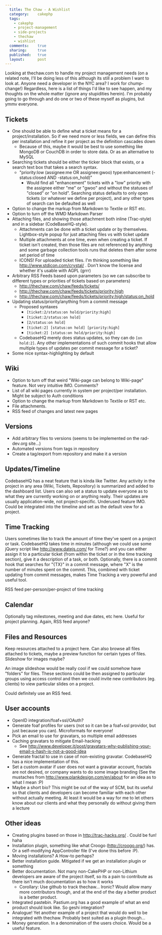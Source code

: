 ```yaml
---
  title: The Chaw - A Wishlist
  category:    cakephp
  tags:
    - cakephp
    - project-management
    - side-projects
    - thechaw
    - wishlist
  comments:    true
  sharing:     true
  published:   true
  layout:      post
---
```


Looking at thechaw.com to handle my project management needs (on a related note, I'll be doing less of this although its still a problem I want to look at. Anyone need a developer in the NYC area? I work for chump-change!) Regardless, here is a list of things I'd like to see happen, and my thoughts on the whole matter (ignore any stupidities herein). I'm probably going to go through and do one or two of these myself as plugins, but ymmv everyone.

## Tickets

 - One should be able to define what a ticket means for a project/installation. So if we need more or less fields, we can define this per installation and refine it per project as the definition cascades down
   - Because of this, maybe it would be best to use something like MongoDB or CouchDB in order to store data. Or as an alternative to MySQL
 - Searching tickets should be either the ticker block that exists, or a search text box that takes a search syntax.
   - "priority:low (assignee:me OR assignee:gwoo) type:enhancement (-status:closed AND -status:on_hold)"
     - Would find all "enhancement" tickets with a "low" priority with the assignee either "me" or "gwoo" and without the statuses of "closed" or "on hold". Searching status defaults to only open tickets (or whatever we define per project), and any other types of search can be defaulted as well
 - Option to change the markup from Markdown to Textile or RST etc.
 - Option to turn off the WMD Markdown Parser
 - Attaching files, and showing those attachment both inline (Trac-style) and in a sidebar (CodeBaseHQ-style).
   - Attachments can be done with a ticket update or by themselves. Lightbox-style popup for just attaching files vs with ticket update
   - Multiple attachments at one time, even when creating a ticket. If ticket isn't created, then those files are not referenced by anything and some garbage collection tools runs that deletes them after some set period of time
   - ICONS! For uploaded ticket files. I'm thinking something like http://www.stdicon.com/crystal/ . Don't know the license and whether it's usable with AGPL (grrr)
 - Arbitrary RSS Feeds based upon parameters (so we can subscribe to different types or priorities of tickets based on parameters)
   - http://thechaw.com/chaw/feeds/tickets/
   - http://thechaw.com/chaw/feeds/tickets/priority:high
   - http://thechaw.com/chaw/feeds/tickets/priority:high/status:on_hold
 - Updating status/priority/anything from a commit message
   - Proposed syntaxes
     - `[ticket:2/status:on hold/priority:high]`
     - `[ticket:2/status:on hold]`
     - `[2/status:on hold]`
     - `[ticket:2] [status:on hold] [priority:high]`
     - `[ticket:2] [status:on hold/priority:high]`
   - CodebaseHQ merely does status updates, so they can do `[on hold:2]`. Any other implementations of such commit hooks that allow multiple types of updates per commit message for a ticket?
 - Some nice syntax-highlighting by default

## Wiki
 - Option to turn off that weird "Wiki-page can belong to Wiki-page" feature. Not very intuitive IMO. Comments?
 - List of all wiki pages currently in system per project/per installation. Might be subject to Auth conditions
 - Option to change the markup from Markdown to Textile or RST etc.
 - File attachments.
 - RSS feed of changes and latest new pages

## Versions
 - Add arbitrary files to versions (seems to be implemented on the rad-dev.org site...)
 - Automated versions from tags in repository
 - Create a tag/export from repository and make it a version

## Updates/Timeline

CodebaseHQ has a neat feature that is kinda like Twitter. Any activity in the project in any area (Wiki, Tickets, Repository) is summarized and added to the dashboard list. Users can also set a status to update everyone as to what they are currently working on or anything really. Their updates are usually application-wide, not project-specific. Underused feature IMO. Could be integrated into the timeline and set as the default view for a project.

## Time Tracking

Users sometimes like to track the amount of time they've spent on a project or task. CodebaseHQ takes time in minutes (although we could use some jQuery script like http://www.datejs.com/ for Time?) and you can either assign it to a particular ticket (from within the ticket or in the time tracking section), give it a description of a task, or both. Optionally, there is a commit hook that searches for "{TX}" in a commit message, where "X" is the number of minutes spent on the commit. This, combined with ticket updating from commit messages, makes Time Tracking a very powerful and useful tool.

RSS feed per-person/per-project of time tracking

## Calendar

Optionally tag milestones, meeting and due dates, etc here. Useful for project planning. Again, RSS feed anyone?

## Files and Resources

Keep resources attached to a project here. Can also browse all files attached to tickets, maybe a preview function for certain types of files. Slideshow for images maybe?

An image slideshow would be really cool if we could somehow have "folders" for files. These sections could be then assigned to particular groups using access control and then we could invite new contributors (eg. clients) to view particular slides on a project.

Could definitely use an RSS feed.

## User accounts
 - OpenID integration/foaf+ssl/OAuth?
 - Generate foaf profiles for users (not so it can be a foaf+ssl providor, but just because you can). Microformats for everyone!
 - Pick an email to use for gravatars, so multiple email addresses
 - Caching gravatars to mitigate Email-hacking
   - See http://www.developer.it/post/gravatars-why-publishing-your-email-s-hash-is-not-a-good-idea
 - Generate fractal to use in case of non-existing gravatar. CodebaseHQ has a nice implementation of this.
 - Set a custom avatar if user does not want a gravatar account, fractals are not desired, or company wants to do some image branding (See the mustaches from http://www.plankdesign.com/en/about for an idea as to what I mean :P)
 - Maybe a short bio? This might be out of the way of SCM, but its useful so that clients and developers can become familiar with each other without actually meeting. At least it would be a way for me to let others know about our clients and what they personally do without giving them a lecture

## Other ideas
 - Creating plugins based on those in http://trac-hacks.org/ . Could be fun! haha
 - Installation plugin, something like what Croogo (http://croogo.org/) has. Or a self-modifying AppController file (I've done this before :P).
 - Moving installations? A How-to perhaps?
 - Better installation guide. Mitigated if we get an installation plugin or something
 - Better documentation. Not many non-CakePHP or non-Lithium developers are aware of the project itself, so its a pain to contribute as there isn't much documentation as to how it works
   - Corollary: Use github to track thechaw... Ironic? Would allow many more contributors though, and at the end of the day a better product is a better product.
 - Integrated pastebin. Pastium.org has a good example of what an end product should look like. So geshi integration?
 - Analogue! Yet another example of a project that would do well to be integrated with thechaw. Probably best suited as a plugin though...
 - Money generation. In a denomination of the users choice. Would be a useful feature.
